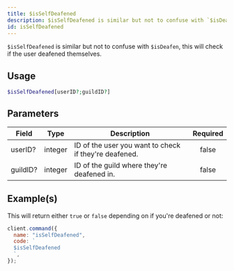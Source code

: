 ```yaml
---
title: $isSelfDeafened
description: $isSelfDeafened is similar but not to confuse with `$isDeafen`, this will check if the user deafened themselves.
id: isSelfDeafened
---
```


`$isSelfDeafened` is similar but not to confuse with `$isDeafen`, this will check if the user deafened themselves.

## Usage

```php
$isSelfDeafened[userID?;guildID?]
```

## Parameters

| Field    | Type    | Description                                           | Required |
| -------- | ------- | ----------------------------------------------------- | :------: |
| userID?  | integer | ID of the user you want to check if they're deafened. |  false   |
| guildID? | integer | ID of the guild where they're deafened in.            |  false   |

## Example(s)

This will return either `true` or `false` depending on if you're deafened or not:

```javascript
client.command({
  name: "isSelfDeafened",
  code: `
  $isSelfDeafened
  `,
});
```
